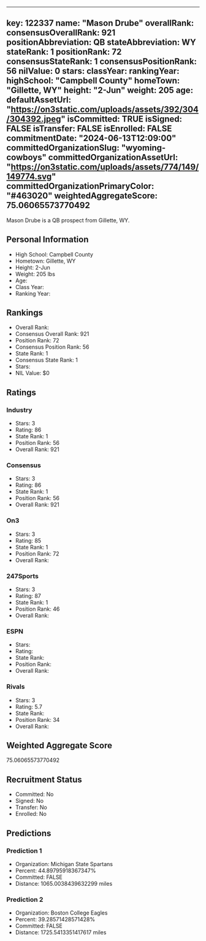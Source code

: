 ---
  key: 122337
  name: "Mason Drube"
  overallRank: 
  consensusOverallRank: 921
  positionAbbreviation: QB
  stateAbbreviation: WY
  stateRank: 1
  positionRank: 72
  consensusStateRank: 1
  consensusPositionRank: 56
  nilValue: 0
  stars: 
  classYear: 
  rankingYear: 
  highSchool: "Campbell County"
  homeTown: "Gillette, WY"
  height: "2-Jun"
  weight: 205
  age: 
  defaultAssetUrl: "https://on3static.com/uploads/assets/392/304/304392.jpeg"
  isCommitted: TRUE
  isSigned: FALSE
  isTransfer: FALSE
  isEnrolled: FALSE
  commitmentDate: "2024-06-13T12:09:00"
  committedOrganizationSlug: "wyoming-cowboys"
  committedOrganizationAssetUrl: "https://on3static.com/uploads/assets/774/149/149774.svg"
  committedOrganizationPrimaryColor: "#463020"
  weightedAggregateScore: 75.06065573770492
  ---
  
  Mason Drube is a QB prospect from Gillette, WY.
  
  ## Personal Information
  - High School: Campbell County
  - Hometown: Gillette, WY
  - Height: 2-Jun
  - Weight: 205 lbs
  - Age: 
  - Class Year: 
  - Ranking Year: 
  
  ## Rankings
  - Overall Rank: 
  - Consensus Overall Rank: 921
  - Position Rank: 72
  - Consensus Position Rank: 56
  - State Rank: 1
  - Consensus State Rank: 1
  - Stars: 
  - NIL Value: $0
  
  ## Ratings
  
  ### Industry
  - Stars: 3
  - Rating: 86
  - State Rank: 1
  - Position Rank: 56
  - Overall Rank: 921
  
  ### Consensus
  - Stars: 3
  - Rating: 86
  - State Rank: 1
  - Position Rank: 56
  - Overall Rank: 921
  
  ### On3
  - Stars: 3
  - Rating: 85
  - State Rank: 1
  - Position Rank: 72
  - Overall Rank: 
  
  ### 247Sports
  - Stars: 3
  - Rating: 87
  - State Rank: 1
  - Position Rank: 46
  - Overall Rank: 
  
  ### ESPN
  - Stars: 
  - Rating: 
  - State Rank: 
  - Position Rank: 
  - Overall Rank: 
  
  ### Rivals
  - Stars: 3
  - Rating: 5.7
  - State Rank: 
  - Position Rank: 34
  - Overall Rank: 
  
  ## Weighted Aggregate Score
  75.06065573770492
  
  ## Recruitment Status
  - Committed: No
  - Signed: No
  - Transfer: No
  - Enrolled: No
  
  
  
  ## Predictions
  
  ### Prediction 1
  - Organization: Michigan State Spartans
  - Percent: 44.89795918367347%
  - Committed: FALSE
  - Distance: 1065.0038439632299 miles
  
  ### Prediction 2
  - Organization: Boston College Eagles
  - Percent: 39.28571428571428%
  - Committed: FALSE
  - Distance: 1725.5413351417617 miles
  